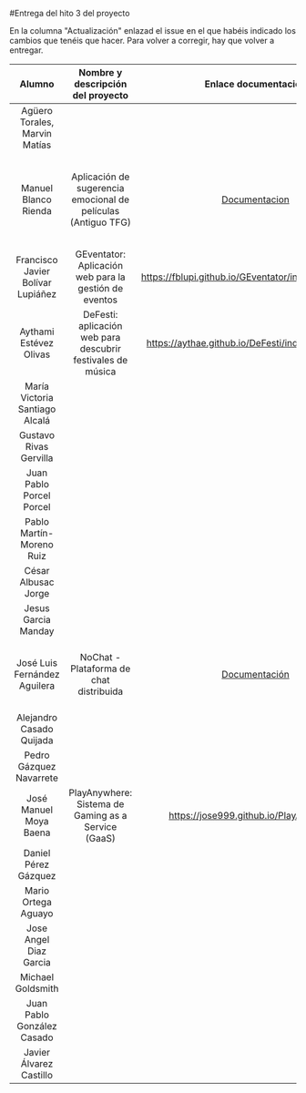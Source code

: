 #Entrega del hito 3 del proyecto

En la columna "Actualización" enlazad el issue en el que habéis
indicado los cambios que tenéis que hacer. Para volver a corregir, hay
que volver a entregar.

| Alumno  | Nombre y descripción del proyecto | Enlace documentación| Enlace a proyecto | Enlace a corrección de otro proyecto | Proyecto corregido por |
|:-:|:-:|:-:|:-:|:-:|:-:|
|Agüero Torales, Marvin Matías||||||
|Manuel Blanco Rienda|Aplicación de sugerencia emocional de películas (Antiguo TFG)|[Documentacion](https://github.com/manuelbr/Proyecto_CC/blob/master/README.md)|[Enlace a Proyecto](https://github.com/manuelbr/Proyecto_CC)|[Corrección](https://github.com/okynos/ProyectoCC/blob/master/orquestacion/correccion.md)|OK - Corregido por José Luis Fernández Aguilera, @jose999 OK|
| Francisco Javier Bolívar Lupiáñez | GEventator: Aplicación web para la gestión de eventos | https://fblupi.github.io/GEventator/index#orquestacin | https://github.com/fblupi/GEventator | https://fblupi.github.io/GEventator/orquestacion-otros |OK @AythaE|
|Aythami Estévez Olivas|DeFesti: aplicación web para descubrir festivales de música|https://aythae.github.io/DeFesti/index#orquestacin|https://github.com/AythaE/DeFesti|https://aythae.github.io/DeFesti/prueba_orquestacion_companieros||
|María Victoria Santiago Alcalá||||||
|Gustavo Rivas Gervilla||||||
|Juan Pablo Porcel Porcel||||||
|Pablo Martín-Moreno Ruiz||||||
|César Albusac Jorge||||||
|Jesus Garcia Manday||||||
|José Luis Fernández Aguilera|NoChat - Plataforma de chat distribuida|[Documentación](https://okynos.github.io/ProyectoCC/)|[Nochat](https://github.com/okynos/ProyectoCC)|[Corrección](https://github.com/manuelbr/Proyecto_CC/blob/master/orquestacion/Correcciones.md)|OK - Corregido por Manuel Blanco Rienda|
|Alejandro Casado Quijada||||||
|Pedro Gázquez Navarrete||||||
|José Manuel Moya Baena| PlayAnywhere: Sistema de Gaming as a Service (GaaS) | https://jose999.github.io/PlayAnywhere/ | https://github.com/jose999/PlayAnywhere | https://github.com/manuelbr/Proyecto_CC/blob/master/orquestacion/Correcciones.md |  |
|Daniel Pérez Gázquez||||||
|Mario Ortega Aguayo||||||
|Jose Angel Diaz Garcia||||||
|Michael Goldsmith||||||
|Juan Pablo González Casado||||||
| Javier Álvarez Castillo ||||
